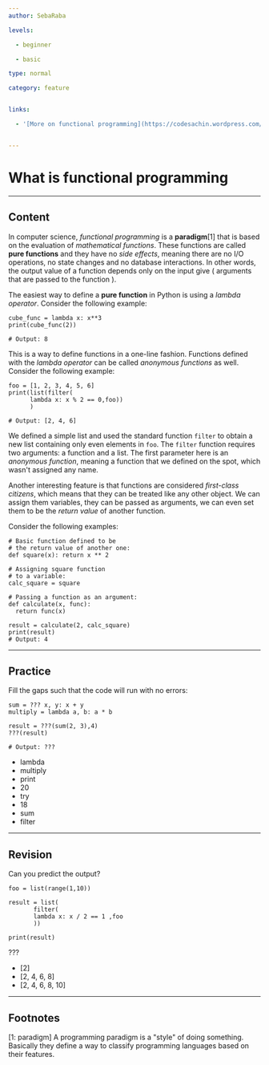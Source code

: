 ```yaml
---
author: SebaRaba

levels:

  - beginner

  - basic

type: normal

category: feature


links:

  - '[More on functional programming](https://codesachin.wordpress.com/2016/04/03/a-practical-introduction-to-functional-programming-for-python-coders/){website}'


---
```


# What is functional programming

---
## Content

In computer science, *functional programming* is a **paradigm**[1] that is based on the evaluation of *mathematical functions*. These functions are called **pure functions** and they have no *side effects*, meaning there are no I/O operations, no state changes and no database interactions. In other words, the output value of a function depends only on the input give ( arguments that are passed to the function ).

The easiest way to define a **pure function** in Python is using a *lambda operator*. Consider the following example:
```
cube_func = lambda x: x**3
print(cube_func(2))

# Output: 8
```

This is a way to define functions in a one-line fashion. Functions defined with the *lambda operator* can be called *anonymous functions* as well. Consider the following example:
```
foo = [1, 2, 3, 4, 5, 6]
print(list(filter(
      lambda x: x % 2 == 0,foo))
      )

# Output: [2, 4, 6]
```

We defined a simple list and used the standard function `filter` to obtain a new list containing only even elements in `foo`.
The `filter` function requires two arguments: a function and a list. The first parameter here is an *anonymous function*, meaning a function that we defined on the spot, which wasn't assigned any name.

Another interesting feature is that functions are considered *first-class citizens*, which means that they can be treated like any other object. We can assign them variables, they can be passed as arguments, we can even set them to be the *return value* of another function.

Consider the following examples:
```
# Basic function defined to be
# the return value of another one:
def square(x): return x ** 2

# Assigning square function
# to a variable:
calc_square = square

# Passing a function as an argument:
def calculate(x, func):
  return func(x)

result = calculate(2, calc_square)
print(result)
# Output: 4
```

---
## Practice

Fill the gaps such that the code will run with no errors:
```
sum = ??? x, y: x + y
multiply = lambda a, b: a * b

result = ???(sum(2, 3),4)
???(result)

# Output: ???
```


* lambda
* multiply
* print
* 20
* try
* 18
* sum
* filter

---
## Revision

Can you predict the output?
```
foo = list(range(1,10))

result = list(
       filter(
       lambda x: x / 2 == 1 ,foo
       ))

print(result)

```

???


* [2]
* [2, 4, 6, 8]
* [2, 4, 6, 8, 10]

---
## Footnotes
[1: paradigm]
A programming paradigm is a "style" of doing something. Basically they define a way to classify programming languages based on their features.
 

